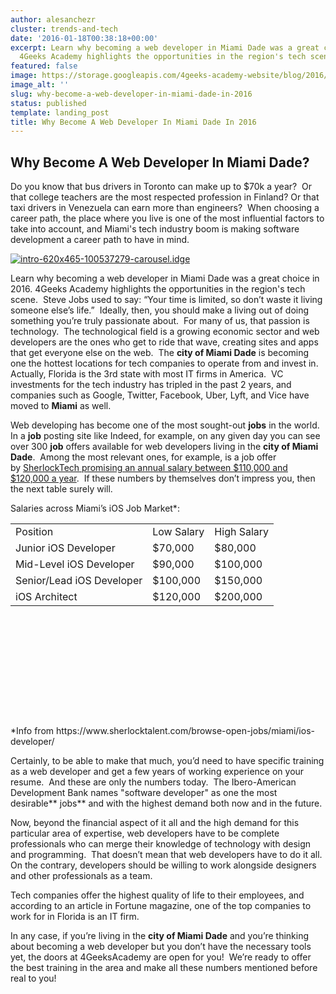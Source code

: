 ```yaml
---
author: alesanchezr
cluster: trends-and-tech
date: '2016-01-18T00:38:18+00:00'
excerpt: Learn why becoming a web developer in Miami Dade was a great choice in 2016.
  4Geeks Academy highlights the opportunities in the region's tech scene.
featured: false
image: https://storage.googleapis.com/4geeks-academy-website/blog/2016/01/Martes-1.png
image_alt: ''
slug: why-become-a-web-developer-in-miami-dade-in-2016
status: published
template: landing_post
title: Why Become A Web Developer In Miami Dade In 2016
---
```

## **Why Become A Web Developer In Miami Dade?**


Do you know that bus drivers in Toronto can make up to $70k a year?  Or that college teachers are the most respected profession in Finland? Or that taxi drivers in Venezuela can earn more than engineers?  When choosing a career path, the place where you live is one of the most influential factors to take into account, and Miami's tech industry boom is making software development a career path to have in mind.

[![intro-620x465-100537279-carousel.idge](https://storage.googleapis.com/4geeks-academy-website/blog/2016/01/intro-620x465-100537279-carousel.idge_-1.jpg)](https://storage.googleapis.com/4geeks-academy-website/blog/2016/01/intro-620x465-100537279-carousel.idge_-1.jpg)

Learn why becoming a web developer in Miami Dade was a great choice in 2016. 4Geeks Academy highlights the opportunities in the region's tech scene.  Steve Jobs used to say: “Your time is limited, so don’t waste it living someone else’s life.”  Ideally, then, you should make a living out of doing something you’re truly passionate about.  For many of us, that passion is technology.  The technological field is a growing economic sector and web developers are the ones who get to ride that wave, creating sites and apps that get everyone else on the web.  The **city of Miami Dade** is becoming one the hottest locations for tech companies to operate from and invest in.  Actually, Florida is the 3rd state with most IT firms in America.  VC investments for the tech industry has tripled in the past 2 years, and companies such as Google, Twitter, Facebook, Uber, Lyft, and Vice have moved to **Miami** as well.

Web developing has become one of the most sought-out **jobs** in the world.  In a **job** posting site like Indeed, for example, on any given day you can see over 300 **job** offers available for web developers living in the **city of Miami Dade**.  Among the most relevant ones, for example, is a job offer by [SherlockTech](https://webconnect3.sendouts.com/CN_Frame.aspx?ID=ccs&SiteID=webconnect&Group=webconnect&Key=CN&CNTrackID=15&MTTrackID=2&PostId=4e11efbc-641f-41b5-af90-1a234b1f23c5&CnId=&applynewcan=1)[ promising an annual salary between $110,000 and $120,000 a year](https://webconnect3.sendouts.com/CN_Frame.aspx?ID=ccs&SiteID=webconnect&Group=webconnect&Key=CN&CNTrackID=15&MTTrackID=2&PostId=4e11efbc-641f-41b5-af90-1a234b1f23c5&CnId=&applynewcan=1).  If these numbers by themselves don’t impress you, then the next table surely will.

Salaries across Miami’s iOS Job Market*:
<table width="411" style="height: 307px;" class="table table-striped" >
<tbody >
<tr >

<td >Position
</td>

<td >Low Salary
</td>

<td >High Salary
</td>
</tr>
<tr >

<td >Junior iOS Developer
</td>

<td >$70,000
</td>

<td >$80,000
</td>
</tr>
<tr >

<td >Mid-Level iOS Developer
</td>

<td >$90,000
</td>

<td >$100,000
</td>
</tr>
<tr >

<td >Senior/Lead iOS Developer
</td>

<td >$100,000
</td>

<td >$150,000
</td>
</tr>
<tr >

<td >iOS Architect
</td>

<td >$120,000
</td>

<td >$200,000
</td>
</tr>
</tbody>
</table>
*Info from https://www.sherlocktalent.com/browse-open-jobs/miami/ios-developer/

Certainly, to be able to make that much, you’d need to have specific training as a web developer and get a few years of working experience on your resume.  And these are only the numbers today.  The Ibero-American Development Bank names "software developer" as one the most desirable** jobs** and with the highest demand both now and in the future.

Now, beyond the financial aspect of it all and the high demand for this particular area of expertise, web developers have to be complete professionals who can merge their knowledge of technology with design and programming.  That doesn’t mean that web developers have to do it all.  On the contrary, developers should be willing to work alongside designers and other professionals as a team.

Tech companies offer the highest quality of life to their employees, and according to an article in Fortune magazine, one of the top companies to work for in Florida is an IT firm.

In any case, if you’re living in the **city of Miami Dade** and you’re thinking about becoming a web developer but you don’t have the necessary tools yet, the doors at 4GeeksAcademy are open for you!  We’re ready to offer the best training in the area and make all these numbers mentioned before real to you!